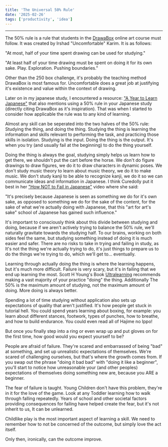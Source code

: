 ```yaml
---
title: 'The Universal 50% Rule'
date: '2025-02-26'
tags: ['productivity', 'idea']
---
```


---

The 50% rule is a rule that students in the [DrawaBox](https://drawabox.com/) online art course must follow. It was created by Irshad "Uncomfortable" Karim. It is as follows:

"At most, half of your time spent drawing can be used for studying."

"At least half of your time drawing must be spent on doing it for its own sake. Play. Exploration. Pushing boundaries."

Other than the 250 box challenge, it's probably the teaching method DrawaBox is most famous for. Uncomfortable does a great job at justifying it's existence and value within the context of drawing.

Later on in my japanese study, I encountered a resource: ["A Year to Learn Japanese"](https://docs.google.com/document/d/10bRzVblKVOsQJjTc2PIi1Gbj_LrsJCkMkh0SutXCZdI/edit?tab=t.0) that also mentions using a 50% rule in your Japanese study (directly citing DrawaBox as it's inspiration). That was when I started to consider how applicable the rule was to any kind of learning.

Almost any skill can be seperated into the two halves of the 50% rule: Studying the thing, and doing the thing. Studying the thing is learning the information and skills relevant to performing the task, and practicing those skills in isolation. Studying is the input. Doing the thing is the output. It's when you try (and usually fail at the beginning) to do the thing yourself.

Doing the thing is always the goal, studying simply helps us learn how to get there, we shouldn't put the cart before the horse. We don't do figure drawings to draw figures, we do it to draw characters in dynamic poses. We don't study music theory to learn about music theory, we do it to make music. We don't study kanji to be able to recognize kanji, we do it so we can communicate ideas and information in Japanese. I think Curedolly put it best in her ["How NOT to Fail in Japanese"](https://youtu.be/TkS5APqAFHA?si=0XHairkO22zS7lFG) video where she said:

"It's precisely because Japanese is seen as something we do for it's own sake, as opposed to something we do for the sake of the content, for the sake of what we're actually doing with Japanese, that this "art for art's sake" school of Japanese has gained such influence."

It's important to consciously think about this divide between studying and doing, because if we aren't actively trying to balance the 50% rule, we'll naturally gravitate towards the studying half. To our brains, working on both sides feel the same, but studying something instead of doing it is much easier and safer. There are no risks to take in trying and failing in study, as It's not the thing we're actually trying to do, it's just things to prepare us to do the things we're trying to do, which we'll get to... eventually.

Learning through actually doing the thing is where the learning happens, but it's much more difficult. Failure is very scary, but it's in failing that we end up learning the most. Scott H Young's Book [Ultralearning](https://www.scotthyoung.com/blog/ultralearning/) recommends making a vast majority of your practice "doing" the thing. Additionally The 50% is the maximum amount of studying, not the maximum amount of doing. More doing is always better.

Spending a lot of time studying without application also sets up expectations of quality that aren't justified. It's how people get stuck in tutorial hell. You could spend years learning about boxing, for example: you learn about different stances, footwork, types of punches, how to breathe, and how to build endurance. You could even read all of Hajime no Ippo!

But once you finally step into a ring or even wrap up and put gloves on for the first time, how good would you expect yourself to be?

People are afraid of failure. They're scared and embarrassed of being "bad" at something, and set up unrealistic expectations of themselves. We're scared of challenging ourselves, but that's where the growth comes from. If you swap out the phrase "doing it bad bad" with "doing it like a beginner", you'll start to notice how unreasonable your (and other peoples) expectations of themselves doing something new are, because you ARE a beginner.

The fear of failure is taught. Young Children don't have this problem, they're in it for the love of the game. Look at any Toddler learning how to walk through falling repeatedly. Years of school and other societal factors providing consequences for failing have helped create the fear, but it's not inherit to us, It can be unlearned.

Childlike play is the most important aspect of learning a skill. We need to remember how to not be concerned of the outcome, but simply love the act itself.

Only then, ironically, can the outcome improve.

